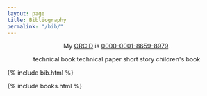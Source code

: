 ```yaml
---
layout: page
title: Bibliography
permalink: "/bib/"
---
```


<div align="center">
  <p>My <a href="https://orcid.org/">ORCID</a> is <a href="https://orcid.org/0000-0001-8659-8979">0000-0001-8659-8979</a>.</p>
  <p>
    <i class="fas fa-book"></i> technical book
    <i class="fas fa-scroll"></i> technical paper
    <i class="fas fa-rocket"></i> short story
    <i class="fas fa-book-open"></i> children's book
  </p>
</div>

{% include bib.html %}

{% include books.html %}
